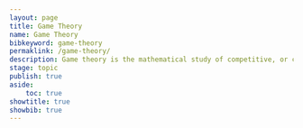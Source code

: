 ```yaml
---
layout: page
title: Game Theory
name: Game Theory
bibkeyword: game-theory
permaklink: /game-theory/
description: Game theory is the mathematical study of competitive, or co-operative optimal decision making by multiple agents.
stage: topic
publish: true
aside: 
    toc: true
showtitle: true
showbib: true
---
```


